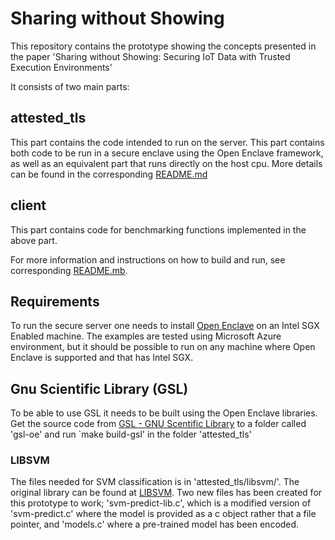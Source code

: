 # Sharing without Showing
This repository contains the prototype showing the concepts presented in the paper 'Sharing without Showing: Securing IoT Data with Trusted Execution Environments'

It consists of two main parts:

## attested_tls
This part contains the code intended to run on the server.
This part contains both code to be run in a secure enclave using the Open Enclave framework, as well as an equivalent part that runs directly on the host cpu.
More details can be found in the corresponding [README.md](attested_tls/README.md)

## client
This part contains code for benchmarking functions implemented in the above part.

For more information and instructions on how to build and run, see corresponding [README.mb](client/README.md).


## Requirements
To run the secure server one needs to install [Open Enclave](https://openenclave.io/sdk/) on an Intel SGX Enabled machine.
The examples are tested using Microsoft Azure environment, but it should be possible to run on any machine where Open Enclave is supported and that has Intel SGX.

## Gnu Scientific Library (GSL)
To be able to use GSL it needs to be built using the Open Enclave libraries. Get the source code from [GSL - GNU Scentific Library](https://www.gnu.org/software/gsl/) to a folder called 'gsl-oe' and run `make build-gsl' in the folder 'attested_tls'

### LIBSVM
The files needed for SVM classification is in 'attested_tls/libsvm/'. The original library can be found at [LIBSVM](https://www.csie.ntu.edu.tw/~cjlin/libsvm/). Two new files has been created for this prototype to work; 'svm-predict-lib.c', which is a modified version of 'svm-predict.c' where the model is provided as a c object rather that a file pointer, and 'models.c' where a pre-trained model has been encoded.


